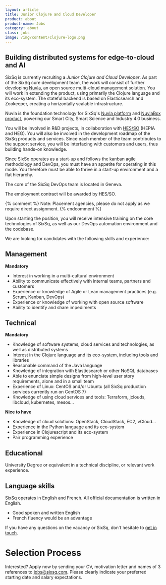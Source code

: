 ```yaml
---
layout: article
title: Junior Clojure and Cloud Developer
product: about
product-name: Jobs
category: about
class: jobs
image: /img/content/clojure-logo.png
---
```


Building distributed systems for edge-to-cloud and AI
----

SixSq is currently recruiting a *Junior Clojure and Cloud Developer*. As part of the SixSq core development team, the work will
consist of further developing [Nuvla](/products-and-services/nuvla/overview), an open source multi-cloud management solution.  You will work in extending the product, using primarily the Clojure language and its eco-system.  The stateful backend is based on Elasticsearch and Zookeeper, creating a horizontally scalable infrastructure.

Nuvla is the foundation technology for SixSq's [Nuvla platform](/products-and-services/nuvla/overview) and [NuvlaBox product](/products-and-services/nuvlabox/overview), powering our Smart City, Smart Science and Industry 4.0 business.

You will be involved in R&D projects, in collaboration with [HES/SO](https://www.hes-so.ch/en/homepage-hes-so-1679.html) (HEPIA and HEG). You will also be involved in the
development roadmap of the SixSq products and services.  Since each member of the team contributes to the support service,
you will be interfacing with customers and users, thus building hands-on knowledge.

Since SixSq operates as a start-up and follows the kanban agile methodology and DevOps, you must have an appetite for operating in this mode. You therefore must be able to thrive in a start-up environment and a flat hierarchy.

The core of the SixSq DevOps team is located in Geneva. 

The employment contract will be awarded by HES/SO.

{% comment %} Note: Placement agencies, please do not apply as we require direct assignment. {% endcomment %}

Upon starting the position, you will receive intensive training on the core technologies of SixSq, as well as our DevOps automation environment and the codebase.

We are looking for candidates with the following skills and experience:  


Management
----

**Mandatory**

- Interest in working in a multi-cultural environment
- Ability to communicate effectively with internal teams, partners and customers
- Experience or knowledge of Agile or Lean management practices (e.g. Scrum, Kanban, DevOps)
- Experience or knowledge of working with open source software
- Ability to identify and share impediments

Technical
----

**Mandatory**

- Knowledge of software systems, cloud services and technologies, as well as distributed systems
- Interest in the Clojure language and its eco-system, including tools and libraries
- Reasonable command of the Java language
- Knowledge of integration with Elasticsearch or other NoSQL databases
- Able to enunciate simple designs from high-level user story requirements, alone and in a small team
- Experience of Linux: CentOS and/or Ubuntu (all SixSq production services currently run on CentOS 7)
- Knowledge of using cloud services and tools: Terraform, jclouds, libcloud, kubernetes, mesos...

**Nice to have**

- Knowledge of cloud solutions: OpenStack, CloudStack, EC2, vCloud...
- Experience in the Python language and its eco-system
- Experience in Clojurescript and its eco-system
- Pair programming experience


Educational
----

University Degree or equivalent in a technical discipline, or relevant work experience.


Language skills
----

SixSq operates in English and French. All official documentation is written in English.

- Good spoken and written English
- French fluency would be an advantage


If you have any questions on the vacancy or SixSq, don't hesitate to [get in touch](mailto:jobs@sixsq.com?subject=job%20application).

Selection Process
===================

Interested? Apply now by sending your CV, motivation letter and names of 3 references to [jobs@sixsq.com](mailto:jobs@sixsq.com?subject=job%20application). Please clearly indicate your preferred starting date and salary expectations.
